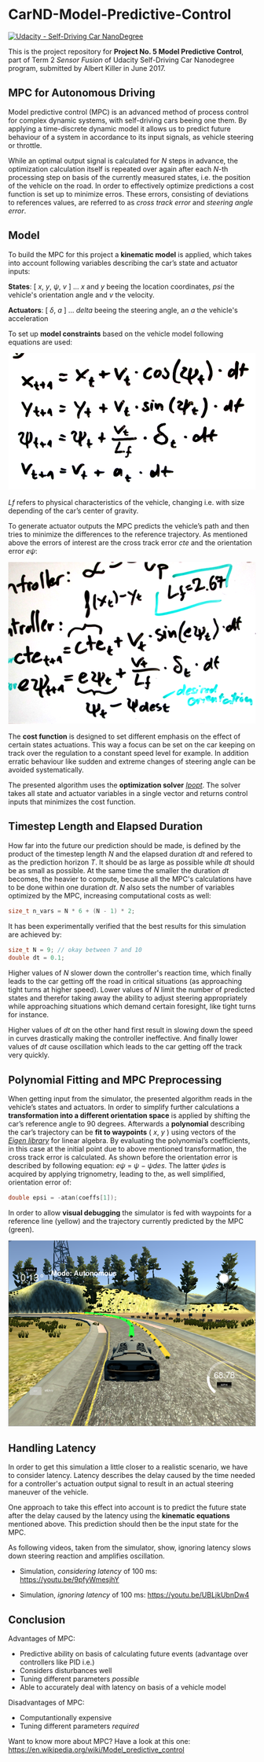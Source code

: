 # CarND-Model-Predictive-Control
[![Udacity - Self-Driving Car NanoDegree](https://s3.amazonaws.com/udacity-sdc/github/shield-carnd.svg)](http://www.udacity.com/drive)

This is the project repository for **Project No. 5 Model Predictive Control**, part of Term 2 _Sensor Fusion_ of Udacity Self-Driving Car Nanodegree program, submitted by Albert Killer in June 2017. 


## MPC for Autonomous Driving

Model predictive control (MPC) is an advanced method of process control for complex dynamic systems, with self-driving cars beeing one them. By applying a time-discrete dynamic model it allows us to predict future behaviour of a system in accordance to its input signals, as vehicle steering or throttle. 

While an optimal output signal is calculated for *N* steps in advance, the optimization calculation itself is repeated over again after each *N*-th processing step on basis of the currently measured states, i.e. the position of the vehicle on the road. In order to effectively optimize predictions a cost function is set up to minimize erros. These errors, consisting of deviations to references values, are referred to as *cross track error* and *steering angle error*. 


## Model

To build the MPC for this project a **kinematic model** is applied, which takes into account following variables describing the car’s state and actuator inputs: 

**States**: [ *x*, *y*, *ψ*, *v* ] ... *x* and *y* beeing the location coordinates, *psi* the vehicle's orientation angle and *v* the velocity. 

**Actuators**: [ *δ*, *a* ] ... *delta* beeing the steering angle, an *a* the vehicle's acceleration

To set up **model constraints** based on the vehicle model following equations are used: 

![Model constraints](eq-1.png?raw=true "Model constraints")

*Lf* refers to physical characteristics of the vehicle, changing i.e. with size depending of the car’s center of gravity. 

To generate actuator outputs the MPC predicts the vehicle’s path and then tries to minimize the differences to the reference trajectory. As mentioned above the errors of interest are the cross track error *cte* and the orientation error *eψ*: 

![Errors](eq-2.png?raw=true "Errors")

The **cost function** is designed to set different emphasis on the effect of certain states actuations. This  way a focus can be set on the car keeping on track over the regulation to a constant speed level for example. In addition erratic behaviour like sudden and extreme changes of steering angle can be avoided systematically.

The presented algorithm uses the **optimization solver** *[Ipopt](https://projects.coin-or.org/Ipopt)*. The solver takes all state and actuator variables in a single vector and returns control inputs that minimizes the cost function. 


## Timestep Length and Elapsed Duration 

How far into the future our prediction should be made, is defined by the product of the timestep length *N* and the elapsed duration *dt* and refered to as the prediction horizon *T*. It should be as large as possible while *dt* should be as small as possible.  At the same time the smaller the duration *dt* becomes, the heavier to compute, because all the MPC's calculations have to be done within one duration *dt*. *N* also sets the number of variables optimized by the MPC, increasing computational costs as well:

```c++
size_t n_vars = N * 6 + (N - 1) * 2;
```

It has been experimentally verified that the best results for this simulation are achieved by:

```c++
size_t N = 9; // okay between 7 and 10 
double dt = 0.1;
```

Higher values of *N* slower down the controller's reaction time, which finally leads to the car getting off the road in critical situations (as approaching tight turns at higher speed). Lower values of *N* limit the number of predicted states and therefor taking away the ability to adjust steering appropriately while approaching situations which demand certain foresight, like tight turns for instance. 

Higher values of *dt* on the other hand first result in slowing down the speed in curves drastically making the controller ineffective. And finally lower values of *dt* cause oscillation which leads to the car getting off the track very quickly.



## Polynomial Fitting and MPC Preprocessing

When getting input from the simulator, the presented algorithm reads in the vehicle’s states and actuators. In order to simplify further calculations a **transformation into a different orientation space** is applied by shifting the car’s reference angle to 90 degrees. Afterwards a **polynomial** describing the car’s trajectory can be **fit to waypoints** ( *x*, *y* ) using vectors of the *[Eigen library](http://eigen.tuxfamily.org/index.php?title=Main_Page)* for linear algebra. By evaluating the polynomial’s coefficients, in this case at the initial point due to above mentioned transformation, the cross track error is calculated. As shown before the orientation error is described by following equation: *eψ* = *ψ* − *ψdes*. The latter *ψdes* is acquired by applying trignometry, leading to the, as well simplified, orientation error of: 

```c++
double epsi = -atan(coeffs[1]);
```


In order to allow **visual debugging** the simulator is fed with waypoints for a reference line (yellow) and the trajectory currently predicted by the MPC (green).



![Screenshot of simulation result](Screenshot%20from%202017-06-19%2021-37-11.png?raw=true "Screenshot of simulation result")


## Handling Latency

In order to get this simulation a little closer to a realistic scenario, we have to consider latency. Latency describes the delay caused by the time needed for a controller's actuation output signal to result in an actual steering maneuver of the vehicle.

One approach to take this effect into account is to predict the future state after the delay caused by the latency using the **kinematic equations** mentioned above. This prediction should then be the input state for the MPC. 

As following videos, taken from the simulator, show, ignoring latency slows down steering reaction and amplifies oscillation.  

* Simulation, *considering latency* of 100 ms: https://youtu.be/9pfyWmesjhY

* Simulation, *ignoring latency* of 100 ms: https://youtu.be/UBLjkUbnDw4


## Conclusion

Advantages of MPC:
* Predictive ability on basis of calculating future events (advantage over controllers like PID i.e.)
* Considers disturbances well
* Tuning different parameters *possible*
* Able to accurately deal with latency on basis of a vehicle model

Disadvantages of MPC:
* Computantionally expensive
* Tuning different parameters *required*


Want to know more about MPC? Have a look at this one: https://en.wikipedia.org/wiki/Model_predictive_control

